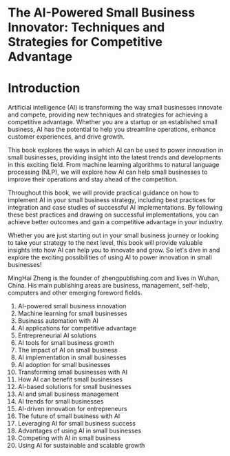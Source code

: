 # The AI-Powered Small Business Innovator: Techniques and Strategies for Competitive Advantage

# Introduction

Artificial intelligence (AI) is transforming the way small businesses innovate and compete, providing new techniques and strategies for achieving a competitive advantage. Whether you are a startup or an established small business, AI has the potential to help you streamline operations, enhance customer experiences, and drive growth.

This book explores the ways in which AI can be used to power innovation in small businesses, providing insight into the latest trends and developments in this exciting field. From machine learning algorithms to natural language processing (NLP), we will explore how AI can help small businesses to improve their operations and stay ahead of the competition.

Throughout this book, we will provide practical guidance on how to implement AI in your small business strategy, including best practices for integration and case studies of successful AI implementations. By following these best practices and drawing on successful implementations, you can achieve better outcomes and gain a competitive advantage in your industry.

Whether you are just starting out in your small business journey or looking to take your strategy to the next level, this book will provide valuable insights into how AI can help you to innovate and grow. So let's dive in and explore the exciting possibilities of using AI to power innovation in small businesses!

MingHai Zheng is the founder of zhengpublishing.com and lives in Wuhan, China. His main publishing areas are business, management, self-help, computers and other emerging foreword fields.



1. AI-powered small business innovation
2. Machine learning for small businesses
3. Business automation with AI
4. AI applications for competitive advantage
5. Entrepreneurial AI solutions
6. AI tools for small business growth
7. The impact of AI on small business
8. AI implementation in small businesses
9. AI adoption for small businesses
10. Transforming small businesses with AI
11. How AI can benefit small businesses
12. AI-based solutions for small businesses
13. AI and small business management
14. AI trends for small businesses
15. AI-driven innovation for entrepreneurs
16. The future of small business with AI
17. Leveraging AI for small business success
18. Advantages of using AI in small businesses
19. Competing with AI in small business
20. Using AI for sustainable and scalable growth

